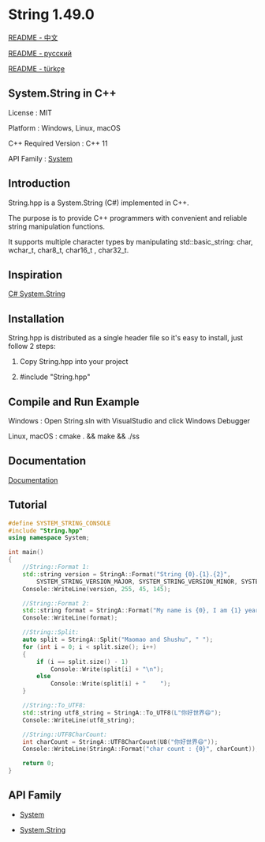 # String 1.49.0

[README - 中文](https://github.com/CodeMouse179/String/blob/main/Doc/README_CN.md)

[README - русский](https://github.com/CodeMouse179/String/blob/main/Doc/README_RU.md)

[README - türkçe](https://github.com/CodeMouse179/String/blob/main/Doc/README_TR.md)

## System.String in C++

License : MIT

Platform : Windows, Linux, macOS

C++ Required Version : C++ 11

API Family : [System](https://github.com/CodeMouse179/System)

## Introduction

String.hpp is a System.String (C#) implemented in C++.

The purpose is to provide C++ programmers with convenient and reliable string manipulation functions.

It supports multiple character types by manipulating std::basic_string: char, wchar_t, char8_t, char16_t , char32_t.

## Inspiration

[C# System.String](https://learn.microsoft.com/en-us/dotnet/api/system.string?view=net-8.0)

## Installation

String.hpp is distributed as a single header file so it's easy to install, just follow 2 steps:

1. Copy String.hpp into your project

2. #include "String.hpp"

## Compile and Run Example

Windows : Open String.sln with VisualStudio and click Windows Debugger

Linux, macOS : cmake . && make && ./ss

## Documentation

[Documentation](https://github.com/CodeMouse179/String/blob/main/Doc/README.md)

## Tutorial

``` cpp
#define SYSTEM_STRING_CONSOLE
#include "String.hpp"
using namespace System;

int main()
{
    //String::Format 1:
    std::string version = StringA::Format("String {0}.{1}.{2}",
        SYSTEM_STRING_VERSION_MAJOR, SYSTEM_STRING_VERSION_MINOR, SYSTEM_STRING_VERSION_PATCH);
    Console::WriteLine(version, 255, 45, 145);

    //String::Format 2:
    std::string format = StringA::Format("My name is {0}, I am {1} years old.", "Nora", 20);
    Console::WriteLine(format);

    //String::Split:
    auto split = StringA::Split("Maomao and Shushu", " ");
    for (int i = 0; i < split.size(); i++)
    {
        if (i == split.size() - 1)
            Console::Write(split[i] + "\n");
        else
            Console::Write(split[i] + "    ");
    }

    //String::To_UTF8:
    std::string utf8_string = StringA::To_UTF8(L"你好世界😄");
    Console::WriteLine(utf8_string);

    //String::UTF8CharCount:
    int charCount = StringA::UTF8CharCount(U8("你好世界😄"));
    Console::WriteLine(StringA::Format("char count : {0}", charCount));

    return 0;
}
```

## API Family

* [System](https://github.com/CodeMouse179/System)

* [System.String](https://github.com/CodeMouse179/String)